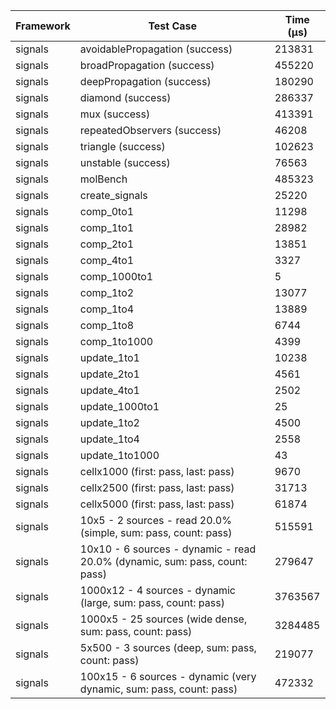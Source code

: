 | Framework | Test Case | Time (μs) |
| --- | --- | --- |
| signals | avoidablePropagation (success) | 213831 |
| signals | broadPropagation (success) | 455220 |
| signals | deepPropagation (success) | 180290 |
| signals | diamond (success) | 286337 |
| signals | mux (success) | 413391 |
| signals | repeatedObservers (success) | 46208 |
| signals | triangle (success) | 102623 |
| signals | unstable (success) | 76563 |
| signals | molBench | 485323 |
| signals | create_signals | 25220 |
| signals | comp_0to1 | 11298 |
| signals | comp_1to1 | 28982 |
| signals | comp_2to1 | 13851 |
| signals | comp_4to1 | 3327 |
| signals | comp_1000to1 | 5 |
| signals | comp_1to2 | 13077 |
| signals | comp_1to4 | 13889 |
| signals | comp_1to8 | 6744 |
| signals | comp_1to1000 | 4399 |
| signals | update_1to1 | 10238 |
| signals | update_2to1 | 4561 |
| signals | update_4to1 | 2502 |
| signals | update_1000to1 | 25 |
| signals | update_1to2 | 4500 |
| signals | update_1to4 | 2558 |
| signals | update_1to1000 | 43 |
| signals | cellx1000 (first: pass, last: pass) | 9670 |
| signals | cellx2500 (first: pass, last: pass) | 31713 |
| signals | cellx5000 (first: pass, last: pass) | 61874 |
| signals | 10x5 - 2 sources - read 20.0% (simple, sum: pass, count: pass) | 515591 |
| signals | 10x10 - 6 sources - dynamic - read 20.0% (dynamic, sum: pass, count: pass) | 279647 |
| signals | 1000x12 - 4 sources - dynamic (large, sum: pass, count: pass) | 3763567 |
| signals | 1000x5 - 25 sources (wide dense, sum: pass, count: pass) | 3284485 |
| signals | 5x500 - 3 sources (deep, sum: pass, count: pass) | 219077 |
| signals | 100x15 - 6 sources - dynamic (very dynamic, sum: pass, count: pass) | 472332 |
